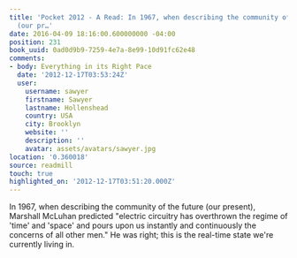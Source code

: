 ```yaml
---
title: 'Pocket 2012 - A Read: In 1967, when describing the community of the future
  (our pr…'
date: 2016-04-09 18:16:00.600000000 -04:00
position: 231
book_uuid: 0ad0d9b9-7259-4e7a-8e99-10d91fc62e48
comments:
- body: Everything in its Right Pace
  date: '2012-12-17T03:53:24Z'
  user:
    username: sawyer
    firstname: Sawyer
    lastname: Hollenshead
    country: USA
    city: Brooklyn
    website: ''
    description: ''
    avatar: assets/avatars/sawyer.jpg
location: '0.360018'
source: readmill
touch: true
highlighted_on: '2012-12-17T03:51:20.000Z'
---
```


In 1967, when describing the community of the future (our present), Marshall McLuhan predicted "electric circuitry has overthrown the regime of 'time' and 'space' and pours upon us instantly and continuously the concerns of all other men." He was right; this is the real-time state we're currently living in.